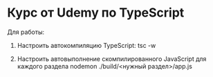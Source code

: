 # Курс от Udemy по TypeScript

Для работы:
1. Настроить автокомпиляцию TypeScript:
tsc -w

2. Настроить автовыполнение скомпилированного JavaScript для каждого раздела
nodemon ./build/<нужный раздел>/app.js